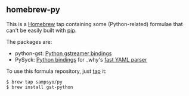 homebrew-py
-----------

This is a [Homebrew][] tap containing some (Python-related) formulae that can't
be easily built with [pip][].

The packages are:

* python-gst: [Python gstreamer bindings][pygst]
* PySyck: [Python bindings][pysyck] for \_why's [fast YAML parser][syck]

[pysyck]: http://pyyaml.org/wiki/PySyck
[syck]: https://github.com/indeyets/syck
[pip]: http://www.pip-installer.org/
[pygst]: http://pygstdocs.berlios.de/
[Homebrew]: https://github.com/mxcl/homebrew/

To use this formula repository, just [tap][] it:

    $ brew tap sampsyo/py
    $ brew install gst-python

[tap]: https://github.com/mxcl/homebrew/wiki/Homebrew-0.9
